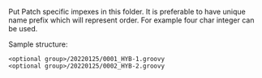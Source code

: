 Put Patch specific impexes in this folder. It is preferable to have unique name prefix which will represent order. For example four char integer can be used.

Sample structure:

```
<optional group>/20220125/0001_HYB-1.groovy
<optional group>/20220125/0002_HYB-2.groovy
```